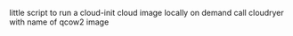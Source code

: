 little script to run a cloud-init cloud image locally on demand
call cloudryer with name of qcow2 image
